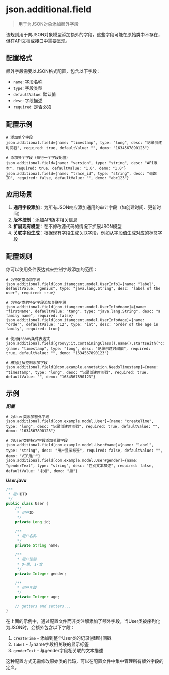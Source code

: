 # json.additional.field

> 用于为JSON对象添加额外字段

该规则用于向JSON对象模型添加额外的字段，这些字段可能在原始类中不存在，但在API文档或接口中需要呈现。

## 配置格式

额外字段需要以JSON格式配置，包含以下字段：
- `name`: 字段名称
- `type`: 字段类型
- `defaultValue`: 默认值
- `desc`: 字段描述
- `required`: 是否必须

## 配置示例

``````properties
# 添加单个字段
json.additional.field={name: "timestamp", type: "long", desc: "记录创建时间戳", required: true, defaultValue: "", demo: "1634567890123"}

# 添加多个字段（每行一个字段配置）
json.additional.field={name: "version", type: "string", desc: "API版本", required: true, defaultValue: "1.0", demo: "1.0"}
json.additional.field={name: "trace_id", type: "string", desc: "追踪ID", required: false, defaultValue: "", demo: "abc123"}
``````

## 应用场景

1. **通用字段添加**：为所有JSON响应添加通用的审计字段（如创建时间、更新时间）
2. **版本控制**：添加API版本相关信息
3. **扩展现有模型**：在不修改源代码的情况下扩展JSON模型
4. **关联字段生成**：根据现有字段生成关联字段，例如从字段值生成对应的标签字段

## 配置规则

你可以使用条件表达式来控制字段添加的范围：

```properties
# 为特定类添加字段
json.additional.field[com.itangcent.model.UserInfo]={name: "label", defaultValue: "genius", type: "java.lang.String", desc: "label of the user", required: true}

# 为特定类的特定字段添加关联字段
json.additional.field[com.itangcent.model.UserInfo#name]={name: "firstName", defaultValue: "tang", type: "java.lang.String", desc: "a family name", required: false}
json.additional.field[com.itangcent.model.UserInfo#age]={name: "order", defaultValue: "12", type: "int", desc: "order of the age in family", required: true}

# 使用groovy条件表达式
json.additional.field[groovy:it.containingClass().name().startsWith("com.example.model")]={name: "timestamp", type: "long", desc: "记录创建时间戳", required: true, defaultValue: "", demo: "1634567890123"}

# 根据注解控制添加字段
json.additional.field[@com.example.annotation.NeedsTimestamp]={name: "timestamp", type: "long", desc: "记录创建时间戳", required: true, defaultValue: "", demo: "1634567890123"}
```

## 示例

***配置***

```properties
# 为User类添加额外字段
json.additional.field[com.example.model.User]={name: "createTime", type: "long", desc: "记录创建时间戳", required: true, defaultValue: "", demo: "1634567890123"}

# 为User类的特定字段添加关联字段
json.additional.field[com.example.model.User#name]={name: "label", type: "string", desc: "用户显示标签", required: false, defaultValue: "", demo: "VIP用户"}
json.additional.field[com.example.model.User#gender]={name: "genderText", type: "string", desc: "性别文本描述", required: false, defaultValue: "未知", demo: "男"}
```

***User.java***

```java
/**
 * 用户DTO
 */
public class User {
    /**
     * 用户ID
     */
    private Long id;
    
    /**
     * 用户名称
     */
    private String name;
    
    /**
     * 用户性别
     * 0-男, 1-女
     */
    private Integer gender;
    
    /**
     * 用户年龄
     */
    private Integer age;
    
    // getters and setters...
}
```

在上面的示例中，通过配置文件而非类注解添加了额外字段，当User类被序列化为JSON时，会额外包含以下字段：
1. `createTime` - 添加到整个User类的记录创建时间戳
2. `label` - 与name字段相关联的显示标签
3. `genderText` - 与gender字段相关联的文本描述

这种配置方式无需修改原始类的代码，可以在配置文件中集中管理所有额外字段的定义。 
